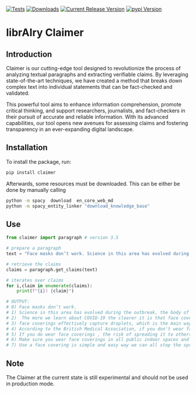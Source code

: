 [![Tests](https://github.com/librairy/claimer/actions/workflows/tests.yml/badge.svg)](https://github.com/librairy/claimer/actions/workflows/tests.yml)
[![Downloads](https://static.pepy.tech/badge/claimer)](https://pepy.tech/project/claimer)
[![Current Release Version](https://img.shields.io/github/release/librairy/claimer.svg?style=flat-square&logo=github)](https://github.com/librairy/claimer/releases)
[![pypi Version](https://img.shields.io/pypi/v/claimer.svg?style=flat-square&logo=pypi&logoColor=white)](https://pypi.org/project/claimer/)
# librAIry Claimer

## Introduction

Claimer is our cutting-edge tool designed to revolutionize the process of analyzing textual paragraphs and extracting verifiable claims. By leveraging state-of-the-art techniques, we have created a method that breaks down complex text into individual statements that can be fact-checked and validated. 

This powerful tool aims to enhance information comprehension, promote critical thinking, and support researchers, journalists, and fact-checkers in their pursuit of accurate and reliable information. With its advanced capabilities, our tool opens new avenues for assessing claims and fostering transparency in an ever-expanding digital landscape.

## Installation

To install the package, run:
```bash
pip install claimer
```

Afterwards, some resources must be downloaded. This can be either be done by manually calling

```bash
python -m spacy  download  en_core_web_md
python -m spacy_entity_linker "download_knowledge_base"
```

## Use

```python
from claimer import paragraph # version 3.5

# prepare a paragraph
text = "Face masks don’t work. Science in this area has evolved during the outbreak, the body of scientific evidence that has built up shows that the risk of transmission is made lower by wearing a face covering.  The more we learn about COVID-19 the clearer it is that face coverings are an absolute vital tool in our fight against the virus. They effectively capture droplets, which is the main way the virus travels from person to person. According to the British Medical Association, if you don't wear it and have COVID-19, the risk of spreading it to others can be as high as 70%. If you do wear it, the risk drops to 5%. Make sure you wear it in all public indoor spaces and whenever you can't keep a 2m distance from others. Use a face covering is simple and easy way we can all stop the spread of the virus.",

# retrieve the claims
claims = paragraph.get_claims(text)

# iterates over claims 
for i,claim in enumerate(claims):
    print(f"{i}) {claim}")

# OUTPUT:
# 0) Face masks don’t work.
# 1) Science in this area has evolved during the outbreak, the body of scientific evidence that has built up shows that the risk of transmission is made lower by wearing a face covering.
# 2)  The more we learn about COVID-19 the clearer it is that face coverings are an absolute vital tool in our fight against COVID-19 .
# 3) face coverings effectively capture droplets, which is the main way COVID-19 travels from person to person.
# 4) According to the British Medical Association, if you don't wear face coverings and have COVID-19 , the risk of spreading it to others can be as high as 70%.
# 5) If you do wear face coverings , the risk of spreading it to others drops to 5%.
# 6) Make sure you wear face coverings in all public indoor spaces and whenever you can't keep a 2m distance from others.
# 7) Use a face covering is simple and easy way we can all stop the spread of COVID-19

```

## Note

The Claimer at the current state is still experimental and should not be used in production mode.
